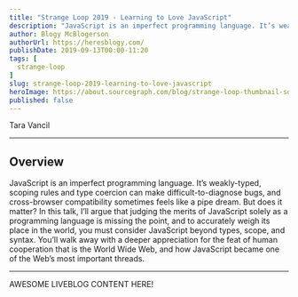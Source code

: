 ```yaml
---
title: "Strange Loop 2019 - Learning to Love JavaScript"
description: "JavaScript is an imperfect programming language. It’s weakly-typed, scoping rules and type coercion can make difficult-to-diagnose bugs, and cross-browser compatibility sometimes feels like a pipe dream. But does it matter? In this talk, I’ll argue that judging the merits of JavaScript solely as a programming language is missing the point, and to accurately weigh its place in the world, you must consider JavaScript beyond types, scope, and syntax. You’ll walk away with a deeper appreciation for the feat of human cooperation that is the World Wide Web, and how JavaScript became one of the Web’s most important threads."
author: Blogy McBlogerson
authorUrl: https://heresblogy.com/
publishDate: 2019-09-13T00:00-11:20
tags: [
  strange-loop
]
slug: strange-loop-2019-learning-to-love-javascript
heroImage: https://about.sourcegraph.com/blog/strange-loop-thumbnail-square-v2.jpg
published: false
---
```


<div class="container p-0 liveblog-presenters">
  <div class="row m-0">
      <p class=" mr-12 m-0">
        <span class="liveblog-presenters__name">Tara Vancil</span>
        <a href="https://twitter.com/taravancil" target="_blank" title="Twitter"><i class="fa fa-twitter pr-2"></i></a>
        <a href="https://github.com/taravancil" target="_blank" title="GitHub"><i class="fa fa-github pr-2"></i></a>
        <a href="https://taravancil.com" target="_blank" title="Speaker's site"><i class="fa fa-globe pr-2"></i></a>
      </p>
  </div>
</div>

---

## Overview

JavaScript is an imperfect programming language. It’s weakly-typed, scoping rules and type coercion can make difficult-to-diagnose bugs, and cross-browser compatibility sometimes feels like a pipe dream. But does it matter? In this talk, I’ll argue that judging the merits of JavaScript solely as a programming language is missing the point, and to accurately weigh its place in the world, you must consider JavaScript beyond types, scope, and syntax. You’ll walk away with a deeper appreciation for the feat of human cooperation that is the World Wide Web, and how JavaScript became one of the Web’s most important threads.

---

AWESOME LIVEBLOG CONTENT HERE!

<!-- Note on images
  Images (e.g. my_image.jpg) should be put in the `website/static/blog/strange-loop-2019` directory, with the path to the image in your post being `/blog/strange-loop-2019/my_image.jpg`. If you'd rather host the images somewhere else for ease of use, that's fine too.

  Please also try to keep your images to a reasonable size by:
    - Using JPEG compression, unless image is mostly solid color 
    - JPEG compression set between 60%-80%
    - Resizing the image to be no wider then 750px
    - If PNG, use a tool like ImageOptim (https://imageoptim.com/mac) to optimize the file size

  I suggest re-sizing and compressing all the images in one batch as a last step.
-->  
